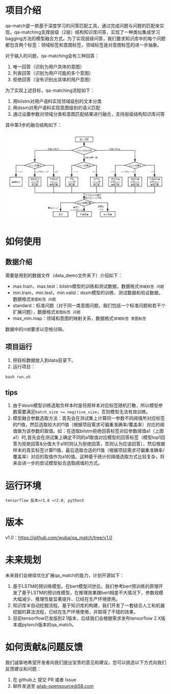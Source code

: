 # 项目介绍
qa-match是一款基于深度学习的问答匹配工具，通过完成问题与问题的匹配来实现。qa-matching支撑层级（2层）结构知识库问答，实现了一种类似集成学习bagging方法的模型融合方式。为了实现层级问答，我们要求知识库中的每个问题都包含两个标签：领域标签和意图标签，领域标签是对意图标签的进一步抽象。

对于输入的问题，qa-matching会有三种回答：
1. 唯一回答（识别为用户具体的意图）
2. 列表回答（识别为用户可能的多个意图）
3. 拒绝回答（没有识别出具体的用户意图）

为了实现上述目标，qa-matching流程如下：
1.  用bilstm对用户语料实现领域级别的文本分类
2.  用dssm对用户语料实现意图级别的语义匹配
3.  通过设置参数对领域分类和意图匹配结果进行融合，支持层级结构知识库问答

其中第3步的融合结构如下：  

![结果融合](lstm_dssm_bagging.png)





# 如何使用
## 数据介绍
需要是用到的数据文件（data_demo文件夹下）介绍如下：  
- max.train，max.test：bilstm模型的训练和测试数据，数据格式`领域标签 问题`
- min.train，min.test，min.valid：dssm模型的训练、测试数据和验证数据，数据格式`意图标签 问题`
- standard：标准问题（对于同一类意图问题，我们包括一个标准问题和若干个扩展问题），数据格式`意图标签 问题`
- max_min.map：领域和意图的映射关系，数据格式`领域标签 意图标签`

数据中的`问题`要求以空格分隔。

## 项目运行
1. 把目标数据放入到data目录下。  
2. 运行项目：  

```
bash run.sh
```

## tips
1. 由于dssm模型训练选取负样本时是将原样本对应标签随机打散，所以模型参数需要满足`batch_size >= negitive_size`，否则模型无法有效训练。
2. 模型融合参数选取方法：首先会在测试集上计算同一参数不同阈值所对应标签的f1值，然后选取较大的f1值（根据项目需求可偏重准确率/覆盖率）对应的阈值做为该参数的取值。如：在选取bilstm拒绝回答标签对应参数阈值a1（上图a1）时,首先会在测试集上确定不同的a1取值对应模型的回答标签（模型top1回答为拒绝回答&分值大于a1时则认为拒绝回答，否则认为应该回答），然后根据样本的真实标签计算f1值，最后选取合适的f1值（根据项目需求可偏重准确率/覆盖率）对应的取值作为a1的值。这种基于统计的阈值选取方式比较复杂，将来会进一步的尝试模型拟合选取阈值的方式。                                             


# 运行环境
```
tensorflow 版本>r1.8 <r2.0, python3
```

# 版本
v1.0：https://github.com/wuba/qa_match/tree/v1.0

# 未来规划
未来我们会继续优化扩展qa_match的能力，计划开源如下：
1. 基于LSTM的预训练模型。在bert模型问世后，我们参考bert预训练的原理开发了基于LSTM的预训练模型，在推理效果跟bert相差不大情况下，参数规模大幅减少、推理性能显著提升、已经在生产环境使用。
2. 知识库半自动挖掘流程。基于知识库的构建，我们开发了一套结合人工和机器挖掘的算法流程，已经在生产环境使用，并取得了不错的效果。
3. 目前tensorflow已发版到2.1版本，后续我们会根据需求发布tensorflow 2.X版本或pytorch版本的qa_match。

# 如何贡献&问题反馈
我们诚挚地希望开发者向我们提出宝贵的意见和建议。您可以挑选以下方式向我们反馈建议和问题：
1. 在 github上 提交 PR 或者 Issue
2. 邮件发送至 ailab-opensource@58.com
